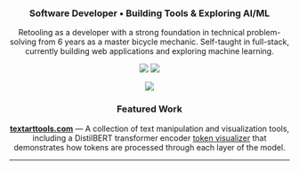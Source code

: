  <div align="center">

  ### Software Developer • Building Tools & Exploring AI/ML

  Retooling as a developer with a strong foundation in technical
  problem-solving from 6 years as a master bicycle mechanic. Self-taught in
  full-stack, currently building web applications and
  exploring machine learning.

  ![](https://github-readme-stats.vercel.app/api?username=humanjesse&show_icons=true&theme=github_dark&count_private=true&hide_border=true&bg_color=0d1117&title_color=58a6ff&icon_color=58a6ff&text_color=c9d1d9)
  ![](https://github-readme-stats.vercel.app/api/top-langs/?username=humanjesse&layout=compact&theme=github_dark&hide_border=true&bg_color=0d1117&title_color=58a6ff&text_color=c9d1d9)

  ![](https://github-readme-streak-stats.herokuapp.com/?user=humanjesse&theme=github-dark-blue&hide_border=true&background=0d1117&ring=58a6ff&fire=58a6ff&currStreakLabel=c9d1d9)

  ### Featured Work

  **[textarttools.com](https://textarttools.com)** — A collection of text
  manipulation and visualization tools, including a DistilBERT transformer
  encoder [token visualizer](https://textarttools.com/Tokenviz) that demonstrates how tokens are processed
  through each layer of the model.

  ---

  </div>
